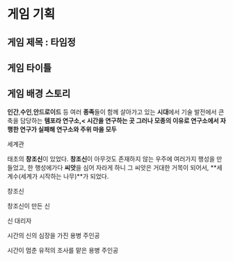 # 게임 기획

## 게임 제목 : 타임정 

## 게임 타이틀

## 게임 배경 스토리

**인간**,**수인**,**안드로이드** 등 여러 **종족**들이 함께 살아가고 있는 **시대**에서 기술 발전에서 큰 축을 담당하는  **템포라 연구소,< 시간을 연구하는 곳 그러나 모종의 이유로 연구소에서 자행한 연구가 실패해 연구소와 주위 마을 모두** 

세계관

태초의 **창조신**이 있었다. **창조신**이 아무것도 존재하지 않는 우주에 여러가지 행성을 만들었고, 한 행성에가다 **씨앗**을 심어 자라게 하니 그 씨앗은 거대한 거목이 되어서, **세계수(세계가 시작하는 나무)**가 되었다.

창조신

창조신이 만든 신

신 대리자

시간의 신의 심장을 가진 용병 주인공  

 시간이 멈춘 유적의 조사를 맡은 용병 주인공
